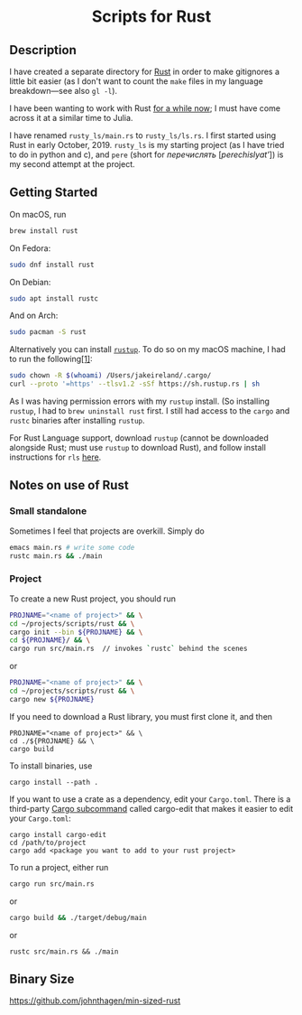 <h1 align="center">
Scripts for Rust
</h1>


## Description
I have created a separate directory for [Rust](https://www.wikiwand.com/en/Rust_(programming_language)) in order to make gitignores a little bit easier (as I don't want to count the `make` files in my language breakdown&mdash;see also `gl -l`).

I have been wanting to work with Rust [for a while now](https://github.com/jakewilliami/scripts/issues/21); I must have come across it at a similar time to Julia.

I have renamed `rusty_ls/main.rs` to `rusty_ls/ls.rs`.  I first started using Rust in early October, 2019.  `rusty_ls` is my starting project (as I have tried to do in python and c), and `pere` (short for *перечислять* [*perechislyat'*]) is my second attempt at the project.

## Getting Started
On macOS, run
```bash
brew install rust
```
On Fedora:
```bash
sudo dnf install rust
```
On Debian:
```bash
sudo apt install rustc
```
And on Arch:
```bash
sudo pacman -S rust
```

Alternatively you can install [`rustup`](https://rustup.rs/).  To do so on my macOS machine, I had to run the following[[1]](https://github.com/rust-lang/cargo/issues/6757#issuecomment-478042168):
```bash
sudo chown -R $(whoami) /Users/jakeireland/.cargo/
curl --proto '=https' --tlsv1.2 -sSf https://sh.rustup.rs | sh
```
As I was having permission errors with my `rustup` install.  (So installing `rustup`, I had to `brew uninstall rust` first.  I still had access to the `cargo` and `rustc` binaries after installing `rustup`.

For Rust Language support, download `rustup` (cannot be downloaded alongside Rust; must use `rustup` to download Rust), and follow install instructions for `rls` [here](https://github.com/rust-lang/rls).

## Notes on use of Rust
### Small standalone
Sometimes I feel that projects are overkill.  Simply do
```bash
emacs main.rs # write some code
rustc main.rs && ./main
```

### Project
To create a new Rust project, you should run
```bash
PROJNAME="<name of project>" && \
cd ~/projects/scripts/rust && \
cargo init --bin ${PROJNAME} && \
cd ${PROJNAME}/ && \
cargo run src/main.rs  // invokes `rustc` behind the scenes
```
or
```bash
PROJNAME="<name of project>" && \
cd ~/projects/scripts/rust && \
cargo new ${PROJNAME}
```
If you need to download a Rust library, you must first clone it, and then
```
PROJNAME="<name of project>" && \
cd ./${PROJNAME} && \
cargo build
```
To install binaries, use 
```
cargo install --path .
```
If you want to use a crate as a dependency, edit your `Cargo.toml`.  There is a third-party [Cargo subcommand](https://github.com/killercup/cargo-edit) called cargo-edit that makes it easier to edit your `Cargo.toml`:
```
cargo install cargo-edit
cd /path/to/project
cargo add <package you want to add to your rust project>
```
To run a project, either run
```bash
cargo run src/main.rs
```
or 
```bash
cargo build && ./target/debug/main
```
or
```
rustc src/main.rs && ./main
```

## Binary Size

https://github.com/johnthagen/min-sized-rust